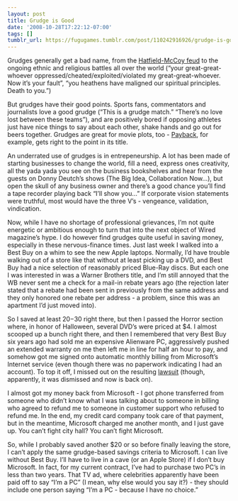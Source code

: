 ```yaml
---
layout: post
title: Grudge is Good
date: '2008-10-28T17:22:12-07:00'
tags: []
tumblr_url: https://fugugames.tumblr.com/post/110242916926/grudge-is-good
---
```

Grudges generally get a bad name, from the [Hatfield-McCoy feud](http://www.wvculture.org/hiStory/crime/hatfieldmccoy01.html) to the ongoing ethnic and religious battles all over the world (“your great-great-whoever oppressed/cheated/exploited/violated my great-great-whoever. Now it’s your fault”, “you heathens have maligned our spiritual principles. Death to you.”)

But grudges have their good points. Sports fans, commentators and journalists love a good grudge (“This is a grudge match.” “There’s no love lost between these teams”), and are positively bored if opposing athletes just have nice things to say about each other, shake hands and go out for beers together. Grudges are great for movie plots, too - [Payback](http://en.wikipedia.org/wiki/Payback_(film)), for example, gets right to the point in its title.

An underrated use of grudges is in entrepeneurship. A lot has been made of starting businesses to change the world, fill a need, express ones creativity, all the yada yada you see on the business bookshelves and hear from the guests on Donny Deutch’s shows (The Big Idea, Collaboration Now…), but open the skull of any business owner and there’s a good chance you’ll find a tape recorder playing back “I’ll show you…” If corporate vision statements were truthful, most would have the three V’s - vengeance, validation, vindication.

Now, while I have no shortage of professional grievances, I’m not quite energetic or ambitious enough to turn that into the next object of Wired magazine’s hype. I do however find grudges quite useful in saving money, especially in these nervous-finance times. Just last week I walked into a Best Buy on a whim to see the new Apple laptops. Normally, I’d have trouble walking out of a store like that without at least picking up a DVD, and Best Buy had a nice selection of reasonably priced Blue-Ray discs. But each one I was interested in was a Warner Brothers title, and I’m still annoyed that the WB never sent me a check for a mail-in rebate years ago (the rejection later stated that a rebate had been sent in previously from the same address and they only honored one rebate per address - a problem, since this was an apartment I’d just moved into).

So I saved at least $20-$30 right there, but then I passed the Horror section where, in honor of Halloween, several DVD’s were priced at $4. I almost scooped up a bunch right there, and then I remembered that very Best Buy six years ago had sold me an expensive Alienware PC, aggressively pushed an extended warranty on me then left me in line for half an hour to pay, and somehow got me signed onto automatic monthly billing from Microsoft’s Internet service (even though there was no paperwork indicating I had an account). To top it off, I missed out on the resulting [lawsuit](http://www.tgdaily.com/content/view/31975/118/) (though, apparently, it was dismissed and now is back on).

I almost got my money back from Microsoft - I got phone transferred from someone who didn’t know what I was talking about to someone in billing who agreed to refund me to someone in customer support who refused to refund me. In the end, my credit card company took care of that payment, but in the meantime, Microsoft charged me another month, and I just gave up. You can’t fight city hall? You can’t fight Microsoft.

So, while I probably saved another $20 or so before finally leaving the store, I can’t apply the same grudge-based savings criteria to Microsoft. I can live without Best Buy. I’ll have to live in a cave (or an Apple Store) if I don’t buy Microsoft. In fact, for my current contract, I’ve had to purchase two PC’s in less than two years. That TV ad, where celebrities apparently have been paid off to say “I’m a PC” (I mean, why else would you say it?) - they should include one person saying “I’m a PC - because I have no choice.”

